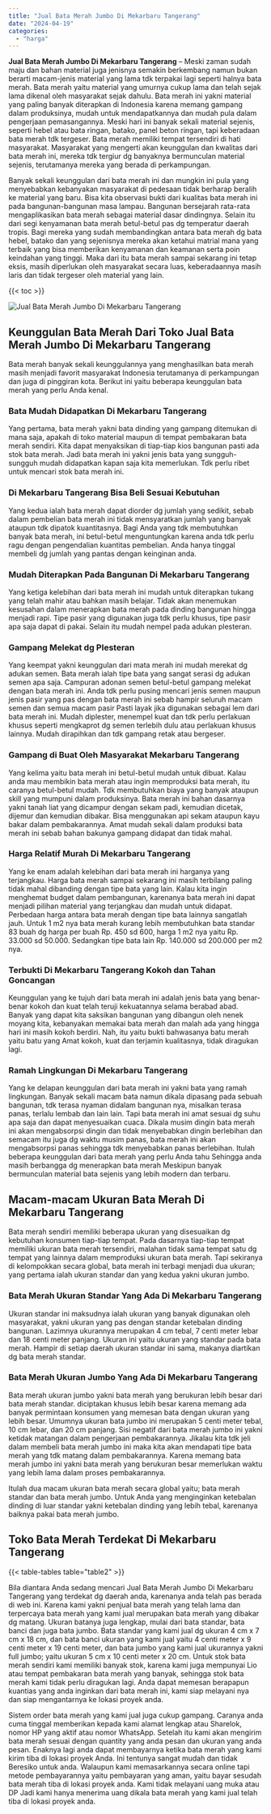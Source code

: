 ```yaml
---
title: "Jual Bata Merah Jumbo Di Mekarbaru Tangerang"
date: "2024-04-19"
categories: 
  - "harga"
---
```


**Jual Bata Merah Jumbo Di Mekarbaru Tangerang** – Meski zaman sudah maju dan bahan material juga jenisnya semakin berkembang namun bukan berarti macam-jenis material yang lama tdk terpakai lagi seperti halnya bata merah. Bata merah yaitu material yang umurnya cukup lama dan telah sejak lama dikenal oleh masyarakat sejak dahulu. Bata merah ini yakni material yang paling banyak diterapkan di Indonesia karena memang gampang dalam produksinya, mudah untuk mendapatkannya dan mudah pula dalam pengerjaan pemasangannya. Meski hari ini banyak sekali material sejenis, seperti hebel atau bata ringan, batako, panel beton ringan, tapi keberadaan bata merah tdk tergeser. Bata merah memiliki tempat tersendiri di hati masyarakat. Masyarakat yang mengerti akan keunggulan dan kwalitas dari bata merah ini, mereka tdk tergiur dg banyaknya bermunculan material sejenis, terutamanya mereka yang berada di perkampungan.

Banyak sekali keunggulan dari bata merah ini dan mungkin ini pula yang menyebabkan kebanyakan masyarakat di pedesaan tidak berharap beralih ke material yang baru. Bisa kita observasi bukti dari kualitas bata merah ini pada bangunan-bangunan masa lampau. Bangunan bersejarah rata-rata mengaplikasikan bata merah sebagai material dasar dindingnya. Selain itu dari segi kenyamanan bata merah betul-betul pas dg temperatur daerah tropis. Bagi mereka yang sudah membandingkan antara bata merah dg bata hebel, batako dan yang sejenisnya mereka akan ketahui matrial mana yang terbaik yang bisa memberikan kenyamanan dan keamanan serta poin keindahan yang tinggi. Maka dari itu bata merah sampai sekarang ini tetap eksis, masih diperlukan oleh masyarakat secara luas, keberadaannya masih laris dan tidak tergeser oleh material yang lain.

{{< toc >}}

![Jual Bata Merah Jumbo Di Mekarbaru Tangerang](/images/jual-bata-merah-37.png)

## Keunggulan Bata Merah Dari Toko Jual Bata Merah Jumbo Di Mekarbaru Tangerang

Bata merah banyak sekali keunggulannya yang menghasilkan bata merah masih menjadi favorit masyarakat Indonesia terutamanya di perkampungan dan juga di pinggiran kota. Berikut ini yaitu beberapa keunggulan bata merah yang perlu Anda kenal.

### Bata Mudah Didapatkan Di Mekarbaru Tangerang

Yang pertama, bata merah yakni bata dinding yang gampang ditemukan di mana saja, apakah di toko material maupun di tempat pembakaran bata merah sendiri. Kita dapat menyaksikan di tiap-tiap kios bangunan pasti ada stok bata merah. Jadi bata merah ini yakni jenis bata yang sungguh-sungguh mudah didapatkan kapan saja kita memerlukan. Tdk perlu ribet untuk mencari stok bata merah ini.

### Di Mekarbaru Tangerang Bisa Beli Sesuai Kebutuhan

Yang kedua ialah bata merah dapat diorder dg jumlah yang sedikit, sebab dalam pembelian bata merah ini tidak mensyaratkan jumlah yang banyak ataupun tdk dipatok kuantitasnya. Bagi Anda yang tdk membutuhkan banyak bata merah, ini betul-betul menguntungkan karena anda tdk perlu ragu dengan pengendalian kuantitas pembelian. Anda hanya tinggal membeli dg jumlah yang pantas dengan keinginan anda.

### Mudah Diterapkan Pada Bangunan Di Mekarbaru Tangerang

Yang ketiga kelebihan dari bata merah ini mudah untuk diterapkan tukang yang telah mahir atau bahkan masih belajar. Tidak akan menemukan kesusahan dalam menerapkan bata merah pada dinding bangunan hingga menjadi rapi. Tipe pasir yang digunakan juga tdk perlu khusus, tipe pasir apa saja dapat di pakai. Selain itu mudah nempel pada adukan plesteran.

### Gampang Melekat dg Plesteran

Yang keempat yakni keunggulan dari mata merah ini mudah merekat dg adukan semen. Bata merah ialah tipe bata yang sangat serasi dg adukan semen apa saja. Campuran adonan semen betul-betul gampang melekat dengan bata merah ini. Anda tdk perlu pusing mencari jenis semen maupun jenis pasir yang pas dengan bata merah ini sebab hampir seluruh macam semen dan semua macam pasir Pasti layak jika digunakan sebagai lem dari bata merah ini. Mudah diplester, menempel kuat dan tdk perlu perlakuan khusus seperti mengkaprot dg semen terlebih dulu atau perlakuan khusus lainnya. Mudah dirapihkan dan tdk gampang retak atau bergeser.

### Gampang di Buat Oleh Masyarakat Mekarbaru Tangerang

Yang kelima yaitu bata merah ini betul-betul mudah untuk dibuat. Kalau anda mau membikin bata merah atau ingin memproduksi bata merah, itu caranya betul-betul mudah. Tdk membutuhkan biaya yang banyak ataupun skill yang mumpuni dalam produksinya. Bata merah ini bahan dasarnya yakni tanah liat yang dicampur dengan sekam padi, kemudian dicetak, dijemur dan kemudian dibakar. Bisa menggunakan api sekam ataupun kayu bakar dalam pembakarannya. Amat mudah sekali dalam produksi bata merah ini sebab bahan bakunya gampang didapat dan tidak mahal.

### Harga Relatif Murah Di Mekarbaru Tangerang

Yang ke enam adalah kelebihan dari bata merah ini harganya yang terjangkau. Harga bata merah sampai sekarang ini masih terbilang paling tidak mahal dibanding dengan tipe bata yang lain. Kalau kita ingin menghemat budget dalam pembangunan, karenanya bata merah ini dapat menjadi pilihan material yang terjangkau dan mudah untuk didapat. Perbedaan harga antara bata merah dengan tipe bata lainnya sangatlah jauh. Untuk 1 m2 nya bata merah kurang lebih membutuhkan bata standar 83 buah dg harga per buah Rp. 450 sd 600, harga 1 m2 nya yaitu Rp. 33.000 sd 50.000. Sedangkan tipe bata lain Rp. 140.000 sd 200.000 per m2 nya.

### Terbukti Di Mekarbaru Tangerang Kokoh dan Tahan Goncangan

Keunggulan yang ke tujuh dari bata merah ini adalah jenis bata yang benar-benar kokoh dan kuat telah teruji kekuatannya selama berabad abad. Banyak yang dapat kita saksikan bangunan yang dibangun oleh nenek moyang kita, kebanyakan memakai bata merah dan malah ada yang hingga hari ini masih kokoh berdiri. Nah, itu yaitu bukti bahwasanya batu merah yaitu batu yang Amat kokoh, kuat dan terjamin kualitasnya, tidak diragukan lagi.

### Ramah Lingkungan Di Mekarbaru Tangerang

Yang ke delapan keunggulan dari bata merah ini yakni bata yang ramah lingkungan. Banyak sekali macam bata namun dikala dipasang pada sebuah bangunan, tdk terasa nyaman didalam bangunan nya, misalkan terasa panas, terlalu lembab dan lain lain. Tapi bata merah ini amat sesuai dg suhu apa saja dan dapat menyesuaikan cuaca. Dikala musim dingin bata merah ini akan mengabsorpsi dingin dan tidak menyebabkan dingin berlebihan dan semacam itu juga dg waktu musim panas, bata merah ini akan mengabsorpsi panas sehingga tdk menyebabkan panas berlebihan. Itulah beberapa keunggulan dari bata merah yang perlu Anda tahu Sehingga anda masih berbangga dg menerapkan bata merah Meskipun banyak bermunculan material bata sejenis yang lebih modern dan terbaru.

## Macam-macam Ukuran Bata Merah Di Mekarbaru Tangerang

Bata merah sendiri memiliki beberapa ukuran yang disesuaikan dg kebutuhan konsumen tiap-tiap tempat. Pada dasarnya tiap-tiap tempat memiliki ukuran bata merah tersendiri, malahan tidak sama tempat satu dg tempat yang lainnya dalam memproduksi ukuran bata merah. Tapi sekiranya di kelompokkan secara global, bata merah ini terbagi menjadi dua ukuran; yang pertama ialah ukuran standar dan yang kedua yakni ukuran jumbo.

### Bata Merah Ukuran Standar Yang Ada Di Mekarbaru Tangerang

Ukuran standar ini maksudnya ialah ukuran yang banyak digunakan oleh masyarakat, yakni ukuran yang pas dengan standar ketebalan dinding bangunan. Lazimnya ukurannya merupakan 4 cm tebal, 7 centi meter lebar dan 18 centi meter panjang. Ukuran ini yaitu ukuran yang standar pada bata merah. Hampir di setiap daerah ukuran standar ini sama, makanya diartikan dg bata merah standar.

### Bata Merah Ukuran Jumbo Yang Ada Di Mekarbaru Tangerang

Bata merah ukuran jumbo yakni bata merah yang berukuran lebih besar dari bata merah standar. diciptakan khusus lebih besar karena memang ada banyak permintaan konsumen yang memesan bata dengan ukuran yang lebih besar. Umumnya ukuran bata jumbo ini merupakan 5 centi meter tebal, 10 cm lebar, dan 20 cm panjang. Sisi negatif dari bata merah jumbo ini yakni ketidak matangan dalam pengerjaan pembakarannya. Jikalau kita tdk jeli dalam membeli bata merah jumbo ini maka kita akan mendapati tipe bata merah yang tdk matang dalam pembakarannya. Karena memang bata merah jumbo ini yakni bata merah yang berukuran besar memerlukan waktu yang lebih lama dalam proses pembakarannya.

Itulah dua macam ukuran bata merah secara global yaitu; bata merah standar dan bata merah jumbo. Untuk Anda yang menginginkan ketebalan dinding di luar standar yakni ketebalan dinding yang lebih tebal, karenanya baiknya pakai bata merah jumbo.

## Toko Bata Merah Terdekat Di Mekarbaru Tangerang

{{< table-tables table="table2" >}}

Bila diantara Anda sedang mencari Jual Bata Merah Jumbo Di Mekarbaru Tangerang yang terdekat dg daerah anda, karenanya anda telah pas berada di web ini. Karena kami yakni penjual bata merah yang telah lama dan terpercaya bata merah yang kami jual merupakan bata merah yang dibakar dg matang. Ukuran batanya juga lengkap, mulai dari bata standar, bata banci dan juga bata jumbo. Bata standar yang kami jual dg ukuran 4 cm x 7 cm x 18 cm, dan bata banci ukuran yang kami jual yaitu 4 centi meter x 9 centi meter x 19 centi meter, dan bata jumbo yang kami jual ukurannya yakni full jumbo; yaitu ukuran 5 cm x 10 centi meter x 20 cm. Untuk stok bata merah sendiri kami memiliki banyak stok, karena kami juga mempunyai Lio atau tempat pembakaran bata merah yang banyak, sehingga stok bata merah kami tidak perlu diragukan lagi. Anda dapat memesan berapapun kuantias yang anda inginkan dari bata merah ini, kami siap melayani nya dan siap mengantarnya ke lokasi proyek anda.

Sistem order bata merah yang kami jual juga cukup gampang. Caranya anda cuma tinggal memberikan kepada kami alamat lengkap atau Sharelok, nomor HP yang aktif atau nomor WhatsApp. Setelah itu kami akan mengirim bata merah sesuai dengan quantity yang anda pesan dan ukuran yang anda pesan. Enaknya lagi anda dapat membayarnya ketika bata merah yang kami kirim tiba di lokasi proyek Anda. Ini tentunya sangat mudah dan tidak Beresiko untuk anda. Walaupun kami memasarkannya secara online tapi metode pembayarannya yaitu pembayaran yang aman, yaitu bayar sesudah bata merah tiba di lokasi proyek anda. Kami tidak melayani uang muka atau DP Jadi kami hanya menerima uang dikala bata merah yang kami jual telah tiba di lokasi proyek anda.
